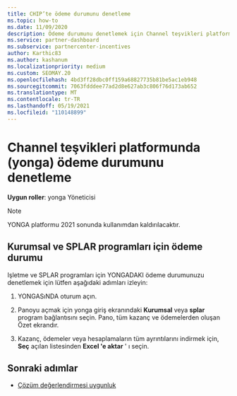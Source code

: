 ```yaml
---
title: CHIP’te ödeme durumunu denetleme
ms.topic: how-to
ms.date: 11/09/2020
description: Ödeme durumunu denetlemek için Channel teşvikleri platformunun (yonga) nasıl kullanılacağını öğrenin. YONGASıNıN 2021 sonunda devre dışı olacağını unutmayın.
ms.service: partner-dashboard
ms.subservice: partnercenter-incentives
author: Karthic83
ms.author: kashanum
ms.localizationpriority: medium
ms.custom: SEOMAY.20
ms.openlocfilehash: 4bd3ff28dbc0ff159a68827735b81be5ac1eb948
ms.sourcegitcommit: 7063fdddee77ad2d8e627ab3c806f76d173ab652
ms.translationtype: MT
ms.contentlocale: tr-TR
ms.lasthandoff: 05/19/2021
ms.locfileid: "110148899"
---
```

# <a name="check-payment-status-in-the-channel-incentives-platform-chip"></a>Channel teşvikleri platformunda (yonga) ödeme durumunu denetleme

**Uygun roller**: yonga Yöneticisi

>[!NOTE]
>YONGA platformu 2021 sonunda kullanımdan kaldırılacaktır.

## <a name="payment-status-for-the-enterprise-and-splar-programs"></a>Kurumsal ve SPLAR programları için ödeme durumu

Işletme ve SPLAR programları için YONGADAKI ödeme durumunuzu denetlemek için lütfen aşağıdaki adımları izleyin:

1. YONGASıNDA oturum açın.
 
1. Panoyu açmak için yonga giriş ekranındaki **Kurumsal** veya **splar** program bağlantısını seçin. Pano, tüm kazanç ve ödemelerden oluşan Özet ekrandır.
 
1. Kazanç, ödemeler veya hesaplamaların tüm ayrıntılarını indirmek için, **Seç** açılan listesinden **Excel 'e aktar** ' ı seçin.

## <a name="next-steps"></a>Sonraki adımlar

- [Çözüm değerlendirmesi uygunluk](chip-solution-assessment.md) 
